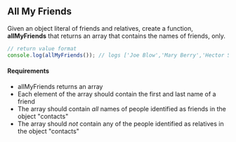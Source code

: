 ## All My Friends
Given an object literal of friends and relatives, create a function, **allMyFriends** that returns an array that contains the names of friends, only.

```javascript
// return value format
console.log(allMyFriends()); // logs ['Joe Blow','Mary Berry','Hector Selector'];

```

#### Requirements

* allMyFriends returns an array
* Each element of the array should contain the first and last name of a friend
* The array should contain *all* names of people identified as friends in the object "contacts"
* The array should *not* contain any of the people identified as relatives in the object "contacts"